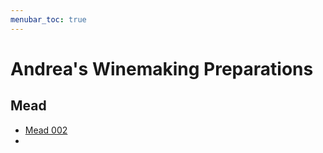 ```yaml
---
menubar_toc: true
---
```


# Andrea's Winemaking Preparations

## Mead
* [Mead 002](Mead/Mead%20002.md)
* 